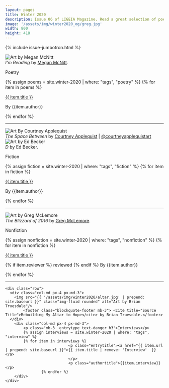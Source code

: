 ```yaml
---
layout: pages
title: Winter 2020
description: Issue 06 of LIGEIA Magazine. Read a great selection of poetry, fiction, nonfiction, and interviews.
image: '/assets/img/winter2020_og/greg.jpg'
width: 800
height: 418
---
```

{% include issue-jumbotron.html %}
<div class="container mt-4">

<div class="row">
	<div class="col-md px-4 px-md-3">
	<img src="{{ '/assets/img/winter2020/imreading.jpg' | prepend: site.baseurl }}" class="img-fluid rounded" alt="Art by Megan McNitt"/>
	<footer class="blockquote-footer mb-3"> <cite title="Source Title">I'm Reading</cite> by <a href="https://www.instagram.com/mcnitt_megan/" target="_blank">Megan McNitt</a>.</footer>
	</div>
	<div class="col-md px-4 px-md-3">
	<p class="mb-3 entrytype text-danger h3">Poetry</p>
	{% assign poems = site.winter-2020 | where: "tags", "poetry" %}
	{% for item in poems %}
						<p class="entrytitle"><a href="{{ item.url | prepend: site.baseurl }}">{{ item.title }}</a>
						</p>
						<p class="authortitle"><span class="entryby">By</span> {{item.author}}</p>
	    {% endfor %}
	</div>
</div>
<hr />

<div class="row">
		<div class="col-md px-4 px-md-3">
		<img src="{{ '/assets/img/winter2020/space.jpg' | prepend: site.baseurl }}" class="img-fluid rounded" alt="Art By Courtney Applequist" />
			<footer class="blockquote-footer mb-3"> <cite title="Source Title">The Space Between</cite> by <a href="https://courtneyapplequist.com/" target="_blank">Courtney Applequist</a> | <a href="https://www.instagram.com/courtneyapplequistart/" target="_blank">@courtneyapplequistart</a></footer>
		<img src="{{ '/assets/img/winter2020/dArtBecker.jpg'  | prepend: site.baseurl }}"   class="img-fluid  rounded" alt="Art by Ed Becker" />
			<footer class="blockquote-footer mb-3"> <cite title="Source Title">D</cite> by Ed Becker.</footer>
		</div>
		<div class="col-md px-4 px-md-3">
		<p class="mb-3 entrytype text-danger h3">Fiction</p>
		{% assign fiction = site.winter-2020 | where: "tags", "fiction" %}
		{% for item in fiction %}
							<p class="entrytitle"><a href="{{ item.url | prepend: site.baseurl }}">{{ item.title }}</a>
							</p>
							<p class="authortitle"><span class="entryby">By</span> {{item.author}}</p>
		    {% endfor %}
		</div>
	</div>
<hr />

  <div class="row">
    <div class="col-md px-4 px-md-3">
		<img src="{{ '/assets/img/winter2020/winter.jpg' | prepend: site.baseurl }}"   class="img-fluid  rounded" alt="Art by Greg McLemore" />
			<footer class="blockquote-footer mb-3"> <cite title="Source Title">The Blizzard of 2016</cite> by <a href="https://www.gregmclemoreart.com/" target="_blank">Greg McLemore</a>.</footer>
    </div>
		<div class="col-md px-4 px-md-3">
			<p class="mb-3  entrytype text-danger h3">Nonfiction</p>
			{% assign nonfiction = site.winter-2020 | where: "tags", "nonfiction" %}
			{% for item in nonfiction %}
								<p class="entrytitle"><a href="{{ item.url | prepend: site.baseurl }}">{{ item.title }}</a>
								</p>
								<p class="authortitle"><span class="entryby">{% if item.reviewer %} reviewed {% endif %} By</span> {{item.author}}</p>
					{% endfor %}
		</div>
  </div>
  <hr />

	<div class="row">
	  <div class="col-md px-4 px-md-3">
		<img src="{{ '/assets/img/winter2020/altar.jpg' | prepend: site.baseurl }}" class="img-fluid rounded" alt="Art by Brian Truesdale"/>
			<footer class="blockquote-footer mb-3"> <cite title="Source Title">Rebuilding My Altar to Hope</cite> by Brian Truesdale.</footer>
	  </div>
		<div class="col-md px-4 px-md-3">
			<p class="mb-3  entrytype text-danger h3">Interviews</p>
			{% assign interviews = site.winter-2020 | where: "tags", "interview" %}
			{% for item in interviews %}
								<p class="entrytitle"><a href="{{ item.url | prepend: site.baseurl }}">{{ item.title | remove: 'Interview'  }}</a>
								</p>
								<p class="authortitle">{{item.interview}}</p>
					{% endfor %}
		</div>
	</div>
</div>

